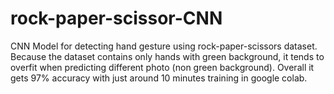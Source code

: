 # rock-paper-scissor-CNN

CNN Model for detecting hand gesture using rock-paper-scissors dataset.
Because the dataset contains only hands with green background, it tends to overfit when predicting different photo (non green background).
Overall it gets 97% accuracy with just around 10 minutes training in google colab.
